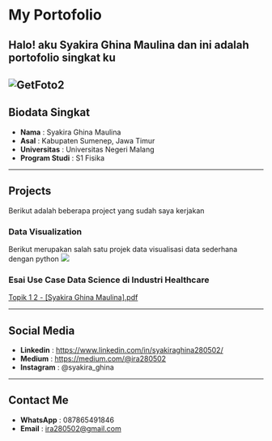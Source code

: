 # My Portofolio
Halo! aku Syakira Ghina Maulina dan ini adalah portofolio singkat ku
---
![GetFoto2](https://user-images.githubusercontent.com/128269937/228121116-beced73f-e71f-47c6-89b6-dc8dd3e109dd.jpg)
---

## Biodata Singkat
* __Nama__          : Syakira Ghina Maulina
* __Asal__          : Kabupaten Sumenep, Jawa Timur
* __Universitas__   : Universitas Negeri Malang
* __Program Studi__ : S1 Fisika

---

## Projects
Berikut adalah beberapa project yang sudah saya kerjakan

### Data Visualization
Berikut merupakan salah satu projek data visualisasi data sederhana dengan python
[![](https://img.shields.io/badge/Google_Colab-Run_on_Google_Colab-orange?logo=googlecolab&style=flat-square)](https://colab.research.google.com/drive/1gc_TquM0HLes96t8VlN1xuFsD5Mrlm1_?usp=sharing)

### Esai Use Case Data Science di Industri Healthcare
[Topik 1 2 - [Syakira Ghina Maulina].pdf](https://github.com/syakiraghina/syakiraghina.github.io/files/11085002/Topik.1.2.-.Syakira.Ghina.Maulina.pdf)

---

## Social Media
* __Linkedin__ : https://www.linkedin.com/in/syakiraghina280502/
* __Medium__ : https://medium.com/@ira280502
* __Instagram__ : @syakira_ghina

---

## Contact Me
* __WhatsApp__ : 087865491846
* __Email__ : ira280502@gmail.com







